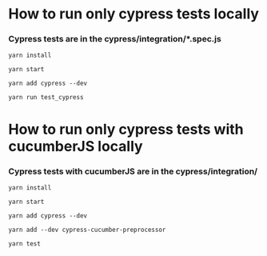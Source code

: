 # How to run only cypress tests locally
### Cypress tests are in the cypress/integration/*.spec.js
`yarn install`

`yarn start`

`yarn add cypress --dev`

`yarn run test_cypress`



# How to run only cypress tests with cucumberJS locally
### Cypress tests with cucumberJS are in the cypress/integration/

`yarn install`

`yarn start`

`yarn add cypress --dev`

`yarn add --dev cypress-cucumber-preprocessor`

`yarn test`


